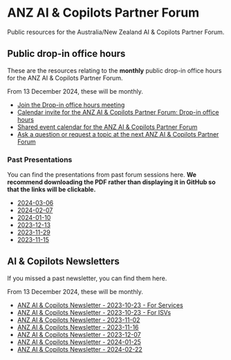 # ANZ AI &amp; Copilots Partner Forum

Public resources for the Australia/New Zealand AI &amp; Copilots Partner Forum.

## Public drop-in office hours

These are the resources relating to the **monthly** public drop-in office hours for the ANZ AI &amp; Copilots Partner Forum.

From 13 December 2024, these will be monthly.

- [Join the Drop-in office hours meeting](https://aka.ms/anzaicopilotspartnerforum/joinmeeting)
- [Calendar invite for the ANZ AI & Copilots Partner Forum: Drop-in office hours](https://aka.ms/anzaicopilotspartnerforum/dropinics)
- [Shared event calendar for the ANZ AI & Copilots Partner Forum](https://aka.ms/anzaicopilotspartnerforum/calendar)
- [Ask a question or request a topic at the next ANZ AI & Copilots Partner Forum](https://aka.ms/anzaicopilotspartnerforum/questionform)

### Past Presentations

You can find the presentations from past forum sessions here. **We recommend downloading the PDF rather than displaying it in GitHub so that the links will be clickable.**

- [2024-03-06](resourced/ANZ.AI.and.Copilots.Partner.Forum.Drop.in.office.hours.2024-03-06.pdf)
- [2024-02-07](resources/ANZ.AI.and.Copilots.Partner.Forum.Drop.in.office.hours.2024-02-07.pdf)
- [2024-01-10](resources/ANZ.AI.and.Copilots.Partner.Forum.Drop.in.office.hours.2024-01-10.pdf)
- [2023-12-13](resources/ANZ.AI.and.Copilots.Partner.Forum.Drop.in.office.hours.2023-12-13.pdf)
- [2023-11-29](resources/ANZ.AI.and.Copilots.Partner.Forum.Drop.in.office.hours.2023-11-29.pdf)
- [2023-11-15](resources/ANZ.AI.and.Copilots.Partner.Forum.Drop.in.office.hours.2023-11-15.pdf)

## AI & Copilots Newsletters

If you missed a past newsletter, you can find them here.

From 13 December 2024, these will be monthly.

- [ANZ AI & Copilots Newsletter - 2023-10-23 - For Services](/newsletters/Oct%2023%20-%20AI%20&%20Copilot%20News%20and%20Tips.oft)
- [ANZ AI & Copilots Newsletter - 2023-10-23 - For ISVs](/newsletters/Oct%2023%20-%20AI%20&%20Copilot%20News%20and%20Tips.oft)
- [ANZ AI & Copilots Newsletter - 2023-11-02](/newsletters/Nov%202%20-%20AI%20&%20Copilot%20News%20and%20Tips.oft)
- [ANZ AI & Copilots Newsletter - 2023-11-16](/newsletters/Nov%2016%20-%20AI%20&%20Copilot%20News%20and%20Tips%20-%20Ignite%20Edition.oft)
- [ANZ AI & Copilots Newsletter - 2023-12-07](/newsletters/Dec%207%20-%20AI%20&%20Copilot%20News%20and%20Tips.oft)
- [ANZ AI & Copilots Newsletter - 2024-01-25](/newsletters/Jan%2025%20-%20AI%20&%20Copilot%20News%20and%20Tips.oft)
- [ANZ AI & Copilots Newsletter - 2024-02-22](/newsletters/Feb%2022-%20AI%20&%20Copilot%20News%20and%20Tips.oft)
